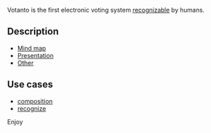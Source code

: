 Votanto is the first electronic voting system [recognizable](http://www.slideshare.net/salvatorelionetti/1-recognizable-system-42069620) by humans.

## Description
* [Mind map](https://github.com/salvatorelionetti/votanto/raw/master/doc/vym/png/Recognizable%20electronic%20system.png)
* [Presentation](https://github.com/salvatorelionetti/votanto/raw/master/doc/vym/odp/Recognizable%20electronic%20system.opd)
* [Other](http://www.slideshare.net/salvatorelionetti/2-votanto)

## Use cases
* [composition](http://www.slideshare.net/salvatorelionetti/3-composition)
* [recognize](http://www.slideshare.net/salvatorelionetti/4-recognize)

Enjoy
